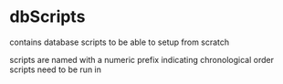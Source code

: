 # dbScripts

contains database scripts to be able to setup from scratch

scripts are named with a numeric prefix indicating chronological order scripts need to be run in
